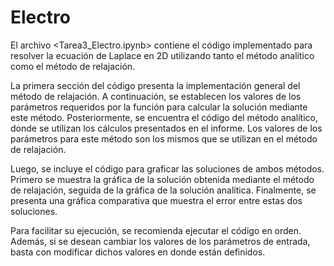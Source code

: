 # Electro

El archivo <Tarea3_Electro.ipynb> contiene el código implementado para resolver la ecuación de Laplace en 2D utilizando tanto el método analítico como el método de relajación.

La primera sección del código presenta la implementación general del método de relajación. A continuación, se establecen los valores de los parámetros requeridos por la función para calcular la solución mediante este método. Posteriormente, se encuentra el código del método analítico, donde se utilizan los cálculos presentados en el informe. Los valores de los parámetros para este método son los mismos que se utilizan en el método de relajación.

Luego, se incluye el código para graficar las soluciones de ambos métodos. Primero se muestra la gráfica de la solución obtenida mediante el método de relajación, seguida de la gráfica de la solución analítica. Finalmente, se presenta una gráfica comparativa que muestra el error entre estas dos soluciones.

Para facilitar su ejecución, se recomienda ejecutar el código en orden. Además, si se desean cambiar los valores de los parámetros de entrada, basta con modificar dichos valores en donde están definidos. 

